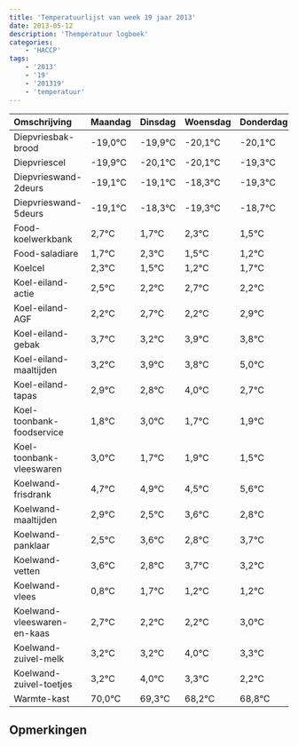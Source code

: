 ```yaml
---
title: 'Temperatuurlijst van week 19 jaar 2013'
date: 2013-05-12
description: 'Themperatuur logboek'
categories:
    - 'HACCP'
tags:
    - '2013'
    - '19'
    - '201319'
    - 'temperatuur'
---
```

|Omschrijving|Maandag|Dinsdag|Woensdag|Donderdag|Vrijdag|Zaterdag|Zondag|
|:---|:---|:---|:---|:---|:---|:---|:---|
|Diepvriesbak-brood|-19,0°C|-19,9°C|-20,1°C|-20,1°C|-19,3°C|-20,3°C|-19,7°C|
|Diepvriescel|-19,9°C|-20,1°C|-20,1°C|-19,3°C|-20,3°C|-19,7°C|-20,5°C|
|Diepvrieswand-2deurs|-19,1°C|-19,1°C|-18,3°C|-19,3°C|-18,7°C|-19,5°C|-19,8°C|
|Diepvrieswand-5deurs|-19,1°C|-18,3°C|-19,3°C|-18,7°C|-19,5°C|-19,8°C|-19,3°C|
|Food-koelwerkbank|2,7°C|1,7°C|2,3°C|1,5°C|1,2°C|1,7°C|1,2°C|
|Food-saladiare|1,7°C|2,3°C|1,5°C|1,2°C|1,7°C|1,2°C|1,9°C|
|Koelcel|2,3°C|1,5°C|1,2°C|1,7°C|1,2°C|1,9°C|1,8°C|
|Koel-eiland-actie|2,5°C|2,2°C|2,7°C|2,2°C|2,9°C|2,8°C|4,0°C|
|Koel-eiland-AGF|2,2°C|2,7°C|2,2°C|2,9°C|2,8°C|4,0°C|2,7°C|
|Koel-eiland-gebak|3,7°C|3,2°C|3,9°C|3,8°C|5,0°C|3,7°C|3,9°C|
|Koel-eiland-maaltijden|3,2°C|3,9°C|3,8°C|5,0°C|3,7°C|3,9°C|3,5°C|
|Koel-eiland-tapas|2,9°C|2,8°C|4,0°C|2,7°C|2,9°C|2,5°C|3,6°C|
|Koel-toonbank-foodservice|1,8°C|3,0°C|1,7°C|1,9°C|1,5°C|2,6°C|1,8°C|
|Koel-toonbank-vleeswaren|3,0°C|1,7°C|1,9°C|1,5°C|2,6°C|1,8°C|2,7°C|
|Koelwand-frisdrank|4,7°C|4,9°C|4,5°C|5,6°C|4,8°C|5,7°C|5,2°C|
|Koelwand-maaltijden|2,9°C|2,5°C|3,6°C|2,8°C|3,7°C|3,2°C|3,2°C|
|Koelwand-panklaar|2,5°C|3,6°C|2,8°C|3,7°C|3,2°C|3,2°C|4,0°C|
|Koelwand-vetten|3,6°C|2,8°C|3,7°C|3,2°C|3,2°C|4,0°C|3,3°C|
|Koelwand-vlees|0,8°C|1,7°C|1,2°C|1,2°C|2,0°C|1,3°C|0,2°C|
|Koelwand-vleeswaren-en-kaas|2,7°C|2,2°C|2,2°C|3,0°C|2,3°C|1,2°C|1,8°C|
|Koelwand-zuivel-melk|3,2°C|3,2°C|4,0°C|3,3°C|2,2°C|2,8°C|2,5°C|
|Koelwand-zuivel-toetjes|3,2°C|4,0°C|3,3°C|2,2°C|2,8°C|2,5°C|2,4°C|
|Warmte-kast|70,0°C|69,3°C|68,2°C|68,8°C|68,5°C|68,4°C|69,7°C|

## Opmerkingen


